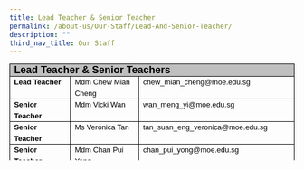 ```yaml
---
title: Lead Teacher & Senior Teacher
permalink: /about-us/Our-Staff/Lead-And-Senior-Teacher/
description: ""
third_nav_title: Our Staff
---
```

<table style="margin: 0px; outline: 0px; padding: 0px; border-collapse: collapse; max-width: 100%; color: rgb(0, 0, 0); font-family: Helvetica; font-size: 13px; font-style: normal; font-variant-ligatures: normal; font-variant-caps: normal; font-weight: 400; letter-spacing: normal; orphans: 2; text-align: left; text-transform: none; white-space: normal; widows: 2; word-spacing: 0px; -webkit-text-stroke-width: 0px; text-decoration-thickness: initial; text-decoration-style: initial; text-decoration-color: initial; border: none; width: 696px; height: 171px;" cellpadding="0" cellspacing="0" border="1" class="MsoTableGrid"><tbody style="margin: 0px; outline: 0px; padding: 0px;"><tr style="margin: 0px; outline: 0px; padding: 0px; height: 15.15pt;"><td style="margin: 0px; outline: 0px; padding: 0cm 5.4pt; width: 695px; border: 1pt solid windowtext; background: rgb(191, 191, 191); height: 15.15pt;" valign="top" colspan="3" width="601"><p style="margin: 0px 0px 0.0001pt; outline: 0px; padding: 0px; line-height: normal; color: rgb(0, 0, 0); font-family: Helvetica; font-size: 13px;" class="MsoNormal"><b style="margin: 0px; outline: 0px; padding: 0px;"><span style="margin: 0px; outline: 0px; padding: 0px; font-family: Arial, sans-serif;"><font style="margin: 0px; outline: 0px; padding: 0px;" size="4">Lead Teacher &amp; Senior Teachers</font><span style="margin: 0px; outline: 0px; padding: 0px; font-size: 12pt; color: rgb(255, 132, 0);"></span></span></b></p></td></tr><tr style="margin: 0px; outline: 0px; padding: 0px; height: 14.35pt;"><td style="margin: 0px; outline: 0px; padding: 0cm 5.4pt; width: 106.1pt; border-right: 1pt solid windowtext; border-bottom: 1pt solid windowtext; border-left: 1pt solid windowtext; border-image: initial; border-top: none; height: 14.35pt;" valign="top" width="141"><p style="margin: 0px 0px 0.0001pt; outline: 0px; padding: 0px; line-height: 20px; color: rgb(0, 0, 0); font-family: Helvetica; font-size: 13px; text-align: left;" class="MsoNormal"><b style="margin: 0px; outline: 0px; padding: 0px;"><span style="margin: 0px; outline: 0px; padding: 0px; line-height: 19.5px;"><font style="margin: 0px; outline: 0px; padding: 0px;" size="2" face="arial, sans-serif">Lead Teacher</font></span></b></p></td><td style="margin: 0px; outline: 0px; padding: 0cm 5.4pt; width: 127.55pt; border-top: none; border-left: none; border-bottom: 1pt solid windowtext; border-right: 1pt solid windowtext; height: 14.35pt;" valign="top" width="170"><p style="margin: 0px 0px 0.0001pt; outline: 0px; padding: 0px; line-height: 20px; color: rgb(0, 0, 0); font-family: Helvetica; font-size: 13px; text-align: left;" class="MsoNormal"><font style="margin: 0px; outline: 0px; padding: 0px;" size="2" face="arial, sans-serif"><span style="margin: 0px; outline: 0px; padding: 0px; line-height: 19.5px;">Mdm Chew Mian Cheng</span><span style="margin: 0px; outline: 0px; padding: 0px; line-height: 19.5px;"></span></font></p></td><td style="margin: 0px; outline: 0px; padding: 0cm 5.4pt; width: 217.15pt; border-top: none; border-left: none; border-bottom: 1pt solid windowtext; border-right: 1pt solid windowtext; height: 14.35pt;" valign="top" width="290"><p style="margin: 0px 0px 0.0001pt; outline: 0px; padding: 0px; line-height: 20px; color: rgb(0, 0, 0); font-family: Helvetica; font-size: 13px; text-align: left;" class="MsoNormal"><font style="margin: 0px; outline: 0px; padding: 0px;" size="2" face="arial, sans-serif"><span style="margin: 0px; outline: 0px; padding: 0px; line-height: 19.5px; color: windowtext;">chew_mian_cheng@moe.edu.sg</span><span style="margin: 0px; outline: 0px; padding: 0px; line-height: 19.5px;"></span></font></p></td></tr><tr style="margin: 0px; outline: 0px; padding: 0px; height: 14.35pt;"><td style="margin: 0px; outline: 0px; padding: 0cm 5.4pt; width: 106.1pt; border-right: 1pt solid windowtext; border-bottom: 1pt solid windowtext; border-left: 1pt solid windowtext; border-image: initial; border-top: none; height: 14.35pt;" valign="top" width="141"><p style="margin: 0px 0px 0.0001pt; outline: 0px; padding: 0px; line-height: 20px; color: rgb(0, 0, 0); font-family: Helvetica; font-size: 13px; text-align: left;" class="MsoNormal"><b style="margin: 0px; outline: 0px; padding: 0px;"><span style="margin: 0px; outline: 0px; padding: 0px; line-height: 19.5px;"><font style="margin: 0px; outline: 0px; padding: 0px;" size="2" face="arial, sans-serif">Senior Teacher</font></span></b></p></td><td style="margin: 0px; outline: 0px; padding: 0cm 5.4pt; width: 127.55pt; border-top: none; border-left: none; border-bottom: 1pt solid windowtext; border-right: 1pt solid windowtext; height: 14.35pt;" valign="top" width="170"><p style="margin: 0px 0px 0.0001pt; outline: 0px; padding: 0px; line-height: 20px; color: rgb(0, 0, 0); font-family: Helvetica; font-size: 13px; text-align: left;" class="MsoNormal"><span style="margin: 0px; outline: 0px; padding: 0px; line-height: 19.5px;"><font style="margin: 0px; outline: 0px; padding: 0px;" size="2" face="arial, sans-serif">Mdm Vicki Wan</font></span></p></td><td style="margin: 0px; outline: 0px; padding: 0cm 5.4pt; width: 217.15pt; border-top: none; border-left: none; border-bottom: 1pt solid windowtext; border-right: 1pt solid windowtext; height: 14.35pt;" valign="top" width="290"><p style="margin: 0px 0px 0.0001pt; outline: 0px; padding: 0px; line-height: 20px; color: rgb(0, 0, 0); font-family: Helvetica; font-size: 13px; text-align: left;" class="MsoNormal"><font style="margin: 0px; outline: 0px; padding: 0px;" size="2" face="arial, sans-serif"><span style="margin: 0px; outline: 0px; padding: 0px; line-height: 19.5px; color: windowtext;">wan_meng_yi@moe.edu.sg</span><span style="margin: 0px; outline: 0px; padding: 0px; line-height: 19.5px;"></span></font></p></td></tr><tr style="margin: 0px; outline: 0px; padding: 0px; height: 14.35pt;"><td style="margin: 0px; outline: 0px; padding: 0cm 5.4pt; width: 106.1pt; border-right: 1pt solid windowtext; border-bottom: 1pt solid windowtext; border-left: 1pt solid windowtext; border-image: initial; border-top: none; height: 14.35pt;" valign="top" width="141"><p style="margin: 0px 0px 0.0001pt; outline: 0px; padding: 0px; line-height: 20px; color: rgb(0, 0, 0); font-family: Helvetica; font-size: 13px; text-align: left;" class="MsoNormal"><b style="margin: 0px; outline: 0px; padding: 0px;"><span style="margin: 0px; outline: 0px; padding: 0px; line-height: 19.5px;"><font style="margin: 0px; outline: 0px; padding: 0px;" size="2" face="arial, sans-serif">Senior Teacher</font></span></b></p></td><td style="margin: 0px; outline: 0px; padding: 0cm 5.4pt; width: 127.55pt; border-top: none; border-left: none; border-bottom: 1pt solid windowtext; border-right: 1pt solid windowtext; height: 14.35pt;" valign="top" width="170"><p style="margin: 0px 0px 0.0001pt; outline: 0px; padding: 0px; line-height: 20px; color: rgb(0, 0, 0); font-family: Helvetica; font-size: 13px; text-align: left;" class="MsoNormal"><span style="margin: 0px; outline: 0px; padding: 0px; line-height: 19.5px;"><font style="margin: 0px; outline: 0px; padding: 0px;" size="2" face="arial, sans-serif">Ms Veronica Tan</font></span></p></td><td style="margin: 0px; outline: 0px; padding: 0cm 5.4pt; width: 217.15pt; border-top: none; border-left: none; border-bottom: 1pt solid windowtext; border-right: 1pt solid windowtext; height: 14.35pt;" valign="top" width="290"><p style="margin: 0px 0px 0.0001pt; outline: 0px; padding: 0px; line-height: 20px; color: rgb(0, 0, 0); font-family: Helvetica; font-size: 13px; text-align: left;" class="MsoNormal"><font style="margin: 0px; outline: 0px; padding: 0px;" size="2" face="arial, sans-serif"><span style="margin: 0px; outline: 0px; padding: 0px; line-height: 19.5px; color: windowtext;">tan_suan_eng_veronica@moe.edu.sg</span><span style="margin: 0px; outline: 0px; padding: 0px; line-height: 19.5px;"></span></font></p></td></tr><tr style="margin: 0px; outline: 0px; padding: 0px; height: 14.35pt;"><td style="margin: 0px; outline: 0px; padding: 0cm 5.4pt; width: 106.1pt; border-right: 1pt solid windowtext; border-bottom: 1pt solid windowtext; border-left: 1pt solid windowtext; border-image: initial; border-top: none; height: 14.35pt;" valign="top" width="141"><p style="margin: 0px 0px 0.0001pt; outline: 0px; padding: 0px; line-height: 20px; color: rgb(0, 0, 0); font-family: Helvetica; font-size: 13px; text-align: left;" class="MsoNormal"><b style="margin: 0px; outline: 0px; padding: 0px;"><span style="margin: 0px; outline: 0px; padding: 0px; line-height: 19.5px;"><font style="margin: 0px; outline: 0px; padding: 0px;" size="2" face="arial, sans-serif">Senior Teacher</font></span></b></p></td><td style="margin: 0px; outline: 0px; padding: 0cm 5.4pt; width: 127.55pt; border-top: none; border-left: none; border-bottom: 1pt solid windowtext; border-right: 1pt solid windowtext; height: 14.35pt;" valign="top" width="170"><p style="margin: 0px 0px 0.0001pt; outline: 0px; padding: 0px; line-height: 20px; color: rgb(0, 0, 0); font-family: Helvetica; font-size: 13px; text-align: left;" class="MsoNormal"><span style="margin: 0px; outline: 0px; padding: 0px; line-height: 19.5px;"><font style="margin: 0px; outline: 0px; padding: 0px;" size="2" face="arial, sans-serif">Mdm Chan Pui Yong</font></span></p></td><td style="margin: 0px; outline: 0px; padding: 0cm 5.4pt; width: 217.15pt; border-top: none; border-left: none; border-bottom: 1pt solid windowtext; border-right: 1pt solid windowtext; height: 14.35pt;" valign="top" width="290"><p style="margin: 0px 0px 0.0001pt; outline: 0px; padding: 0px; line-height: 20px; color: rgb(0, 0, 0); font-family: Helvetica; font-size: 13px; text-align: left;" class="MsoNormal"><font style="margin: 0px; outline: 0px; padding: 0px;" size="2" face="arial, sans-serif"><span style="margin: 0px; outline: 0px; padding: 0px; line-height: 19.5px; color: windowtext;">chan_pui_yong@moe.edu.sg</span><span style="margin: 0px; outline: 0px; padding: 0px; line-height: 19.5px;"></span></font></p></td></tr><tr style="margin: 0px; outline: 0px; padding: 0px; height: 14.35pt;"><td style="margin: 0px; outline: 0px; padding: 0cm 5.4pt; width: 106.1pt; border-right: 1pt solid windowtext; border-bottom: 1pt solid windowtext; border-left: 1pt solid windowtext; border-image: initial; border-top: none; height: 14.35pt;" valign="top" width="141"><p style="margin: 0px 0px 0.0001pt; outline: 0px; padding: 0px; line-height: 20px; color: rgb(0, 0, 0); font-family: Helvetica; font-size: 13px; text-align: left;" class="MsoNormal"><b style="margin: 0px; outline: 0px; padding: 0px;"><span style="margin: 0px; outline: 0px; padding: 0px; line-height: 19.5px;"><font style="margin: 0px; outline: 0px; padding: 0px;" size="2" face="arial, sans-serif">Senior Teacher</font></span></b></p></td><td style="margin: 0px; outline: 0px; padding: 0cm 5.4pt; width: 127.55pt; border-top: none; border-left: none; border-bottom: 1pt solid windowtext; border-right: 1pt solid windowtext; height: 14.35pt;" valign="top" width="170"><span style="margin: 0px; outline: 0px; padding: 0px; color: rgb(34, 34, 34); font-family: arial, sans-serif; font-size: small; background-color: rgb(255, 255, 255);">Mdm Nashita Mohd Idris</span></td><td style="margin: 0px; outline: 0px; padding: 0cm 5.4pt; width: 217.15pt; border-top: none; border-left: none; border-bottom: 1pt solid windowtext; border-right: 1pt solid windowtext; height: 14.35pt;" valign="top" width="290"><p style="margin: 0px 0px 0.0001pt; outline: 0px; padding: 0px; line-height: 20px; color: rgb(0, 0, 0); font-family: Helvetica; font-size: 13px; text-align: left;" class="MsoNormal"><font style="margin: 0px; outline: 0px; padding: 0px;" size="2" face="arial, sans-serif"><span style="margin: 0px; outline: 0px; padding: 0px; line-height: 19.5px; color: windowtext;">nashita_mohamed_idris@moe.edu.sg</span><span style="margin: 0px; outline: 0px; padding: 0px; line-height: 19.5px;"></span></font></p></td></tr><tr style="margin: 0px; outline: 0px; padding: 0px; height: 14.35pt;"><td style="margin: 0px; outline: 0px; padding: 0cm 5.4pt; width: 106.1pt; border-right: 1pt solid windowtext; border-bottom: 1pt solid windowtext; border-left: 1pt solid windowtext; border-image: initial; border-top: none; height: 14.35pt;" valign="top" width="141"><p style="margin: 0px 0px 0.0001pt; outline: 0px; padding: 0px; line-height: 20px; color: rgb(0, 0, 0); font-family: Helvetica; font-size: 13px; text-align: left;" class="MsoNormal"><b style="margin: 0px; outline: 0px; padding: 0px;"><span style="margin: 0px; outline: 0px; padding: 0px; line-height: 19.5px;"><font style="margin: 0px; outline: 0px; padding: 0px;" size="2" face="arial, sans-serif">Senior Teacher</font></span></b></p></td><td style="margin: 0px; outline: 0px; padding: 0cm 5.4pt; width: 127.55pt; border-top: none; border-left: none; border-bottom: 1pt solid windowtext; border-right: 1pt solid windowtext; height: 14.35pt;" valign="top" width="170"><p style="margin: 0px 0px 0.0001pt; outline: 0px; padding: 0px; line-height: 20px; color: rgb(0, 0, 0); font-family: Helvetica; font-size: 13px; text-align: left;" class="MsoNormal"><span style="margin: 0px; outline: 0px; padding: 0px; line-height: 19.5px;"><font style="margin: 0px; outline: 0px; padding: 0px;" size="2" face="arial, sans-serif">Mrs Yow Hwee Peng</font></span></p></td><td style="margin: 0px; outline: 0px; padding: 0cm 5.4pt; width: 217.15pt; border-top: none; border-left: none; border-bottom: 1pt solid windowtext; border-right: 1pt solid windowtext; height: 14.35pt;" valign="top" width="290"><p style="margin: 0px 0px 0.0001pt; outline: 0px; padding: 0px; line-height: 20px; color: rgb(0, 0, 0); font-family: Helvetica; font-size: 13px; text-align: left;" class="MsoNormal"><span style="margin: 0px; outline: 0px; padding: 0px; line-height: 19.5px; color: windowtext;"><font style="margin: 0px; outline: 0px; padding: 0px;" size="2" face="arial, sans-serif">goh_hwee_peng@moe.edu.sg</font></span></p></td></tr></tbody></table>